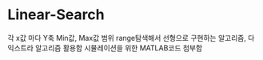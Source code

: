 # Linear-Search
각 x값 마다 Y축 Min값, Max값 범위 range탐색해서 선형으로 구현하는 알고리즘, 다익스트라 알고리즘 활용함
시뮬레이션을 위한 MATLAB코드 첨부함
